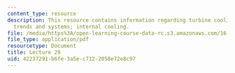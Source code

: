 ```yaml
---
content_type: resource
description: This resource contains information regarding turbine cooling; general
  trends and systems; internal cooling.
file: /media/https%3A/open-learning-course-data-rc.s3.amazonaws.com/16-50-introduction-to-propulsion-systems-spring-2012/42237291b6fe3a5ec7122058e72e8c97_MIT16_50S12_lec29.pdf
file_type: application/pdf
resourcetype: Document
title: Lecture 29
uid: 42237291-b6fe-3a5e-c712-2058e72e8c97
---
```

